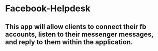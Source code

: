 # Facebook-Helpdesk

## This app will allow clients to connect their fb accounts, listen to their messenger messages, and reply to them within the application. 
